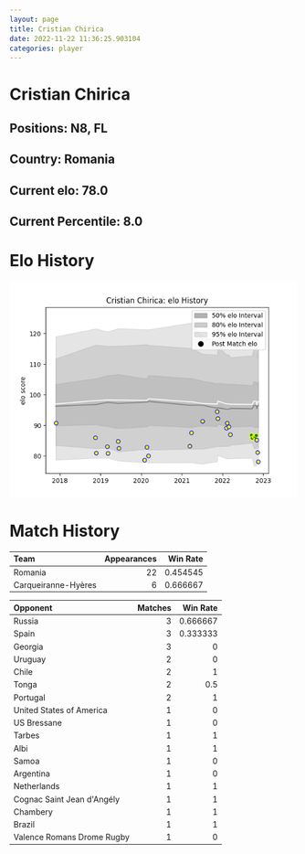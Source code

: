 ```yaml
---  
layout: page  
title: Cristian Chirica  
date: 2022-11-22 11:36:25.903104  
categories: player  
---
```

# Cristian Chirica

## Positions: N8, FL

## Country: Romania

## Current elo: 78.0

## Current Percentile: 8.0

# Elo History


![elo history](history_CristianChirica.png)
# Match History


| Team                |   Appearances |   Win Rate |
|:--------------------|--------------:|-----------:|
| Romania             |            22 |   0.454545 |
| Carqueiranne-Hyères |             6 |   0.666667 |

| Opponent                   |   Matches |   Win Rate |
|:---------------------------|----------:|-----------:|
| Russia                     |         3 |   0.666667 |
| Spain                      |         3 |   0.333333 |
| Georgia                    |         3 |   0        |
| Uruguay                    |         2 |   0        |
| Chile                      |         2 |   1        |
| Tonga                      |         2 |   0.5      |
| Portugal                   |         2 |   1        |
| United States of America   |         1 |   0        |
| US Bressane                |         1 |   0        |
| Tarbes                     |         1 |   1        |
| Albi                       |         1 |   1        |
| Samoa                      |         1 |   0        |
| Argentina                  |         1 |   0        |
| Netherlands                |         1 |   1        |
| Cognac Saint Jean d'Angély |         1 |   1        |
| Chambery                   |         1 |   1        |
| Brazil                     |         1 |   1        |
| Valence Romans Drome Rugby |         1 |   0        |